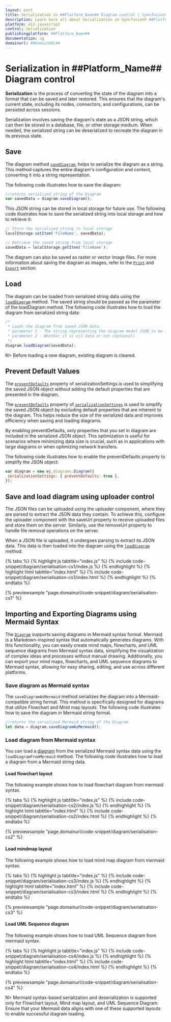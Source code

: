 ```yaml
---
layout: post
title: Serialization in ##Platform_Name## Diagram control | Syncfusion®
description: Learn here all about Serialization in Syncfusion® ##Platform_Name## Diagram control of Syncfusion Essential® JS 2 and more.
platform: ej2-javascript
control: Serialization 
publishingplatform: ##Platform_Name##
documentation: ug
domainurl: ##DomainURL##
---
```


# Serialization in ##Platform_Name## Diagram control

**Serialization** is the process of converting the state of the diagram into a format that can be saved and later restored. This ensures that the diagram's current state, including its nodes, connectors, and configurations, can be persisted across sessions.

Serialization involves saving the diagram's state as a JSON string, which can then be stored in a database, file, or other storage medium. When needed, the serialized string can be deserialized to recreate the diagram in its previous state.

## Save

The diagram method [`saveDiagram`](../api/diagram/#savediagram), helps to serialize the diagram as a string. This method captures the entire diagram's configuration and content, converting it into a string representation.

The following code illustrates how to save the diagram:

```javascript
//returns serialized string of the Diagram
var savedData = diagram.saveDiagram();

```

This JSON string can be stored in local storage for future use. The following code illustrates how to save the serialized string into local storage and how to retrieve it:

```javascript
// Store the serialized string in local storage
localStorage.setItem('fileName', savedData);

// Retrieve the saved string from local storage
savedData = localStorage.getItem('fileName');

```

The diagram can also be saved as raster or vector image files. For more information about saving the diagram as images, refer to the [`Print`](./print) and [`Export`](./export) section.

## Load

The diagram can be loaded from serialized string data using the [`loadDiagram`](../api/diagram/#loaddiagram) method. The saved string should be passed as the parameter of the loadDiagram method. The following code illustrates how to load the diagram from serialized string data:

```javascript
/*
 * Loads the diagram from saved JSON data.
 * parameter 1 - The string representing the diagram model JSON to be loaded.
 * parameter 2 - Whether it is ej1 data or not (optional)
 */
diagram.loadDiagram(savedData);

```

N> Before loading a new diagram, existing diagram is cleared.

## Prevent Default Values

The [`preventDefaults`](../api/diagram/serializationSettingsModel) property of serializationSettings is used to simplifying the saved JSON object without adding the default properties that are presented in the diagram.

The [`preventDefaults`](../api/diagram/serializationSettingsModel/#preventdefaults) property of [`serializationSettings`](../api/diagram/serializationSettingsModel/) is used to simplify the saved JSON object by excluding default properties that are inherent to the diagram. This helps reduce the size of the serialized data and improves efficiency when saving and loading diagrams.

By enabling preventDefaults, only properties that you set in diagram are included in the serialized JSON object. This optimization is useful for scenarios where minimizing data size is crucial, such as in applications with large diagrams or when optimizing network transfers.

The following code illustrates how to enable the preventDefaults property to simplify the JSON object:


```javascript
var diagram = new ej.diagrams.Diagram({
 serializationSettings: { preventDefaults: true },
});

```

## Save and load diagram using uploader control

The JSON files can be uploaded using the uploader component, where they are parsed to extract the JSON data they contain. To achieve this, configure the uploader component with the saveUrl property to receive uploaded files and store them on the server. Similarly, use the removeUrl property to handle file removal operations on the server.

When a JSON file is uploaded, it undergoes parsing to extract its JSON data. This data is then loaded into the diagram using the [`loadDiagram`](../api/diagram/#loaddiagram) method.

{% tabs %}
{% highlight js tabtitle="index.js" %}
{% include code-snippet/diagram/serialisation-cs1/index.js %}
{% endhighlight %}
{% highlight html tabtitle="index.html" %}
{% include code-snippet/diagram/serialisation-cs1/index.html %}
{% endhighlight %}
{% endtabs %}
          
{% previewsample "page.domainurl/code-snippet/diagram/serialisation-cs1" %}


## Importing and Exporting Diagrams using Mermaid Syntax

The [`Diagram`](../api/diagram/) supports saving diagrams in Mermaid syntax format. Mermaid is a Markdown-inspired syntax that automatically generates diagrams. With this functionality, you can easily create mind maps, flowcharts, and UML sequence diagrams from Mermaid syntax data, simplifying the visualization of complex ideas and processes without manual drawing. Additionally, you can export your mind maps, flowcharts, and UML sequence diagrams to Mermaid syntax, allowing for easy sharing, editing, and use across different platforms.

### Save diagram as Mermaid syntax

 The `saveDiagramAsMermaid` method serializes the diagram into a Mermaid-compatible string format. This method is specifically designed for diagrams that utilize Flowchart and Mind map layouts. The following code illustrates how to save the diagram in Mermaid string format.

 ```javascript
//returns the serialized Mermaid string of the Diagram
let data = diagram.saveDiagramAsMermaid();

```

### Load diagram from Mermaid syntax

You can load a [diagram](../api/diagram/) from the serialized Mermaid syntax data using the `loadDiagramFromMermaid` method. The following code illustrates how to load a diagram from a Mermaid string data.

#### Load flowchart layout

The following example shows how to load flowchart diagram from mermaid syntax.

{% tabs %}
{% highlight js tabtitle="index.js" %}
{% include code-snippet/diagram/serialisation-cs2/index.js %}
{% endhighlight %}
{% highlight html tabtitle="index.html" %}
{% include code-snippet/diagram/serialisation-cs2/index.html %}
{% endhighlight %}
{% endtabs %}
          
{% previewsample "page.domainurl/code-snippet/diagram/serialisation-cs2" %}

#### Load mindmap layout

The following example shows how to load mind map diagram from mermaid syntax.

{% tabs %}
{% highlight js tabtitle="index.js" %}
{% include code-snippet/diagram/serialisation-cs3/index.js %}
{% endhighlight %}
{% highlight html tabtitle="index.html" %}
{% include code-snippet/diagram/serialisation-cs3/index.html %}
{% endhighlight %}
{% endtabs %}
          
{% previewsample "page.domainurl/code-snippet/diagram/serialisation-cs3" %}

#### Load UML Sequence diagram

The following example shows how to load UML Sequence diagram from mermaid syntax.

{% tabs %}
{% highlight js tabtitle="index.js" %}
{% include code-snippet/diagram/serialisation-cs4/index.js %}
{% endhighlight %}
{% highlight html tabtitle="index.html" %}
{% include code-snippet/diagram/serialisation-cs4/index.html %}
{% endhighlight %}
{% endtabs %}
          
{% previewsample "page.domainurl/code-snippet/diagram/serialisation-cs4" %}

N> Mermaid syntax-based serialization and deserialization is supported only for Flowchart layout, Mind map layout, and UML Sequence Diagram. Ensure that your Mermaid data aligns with one of these supported layouts to enable successful diagram loading.
